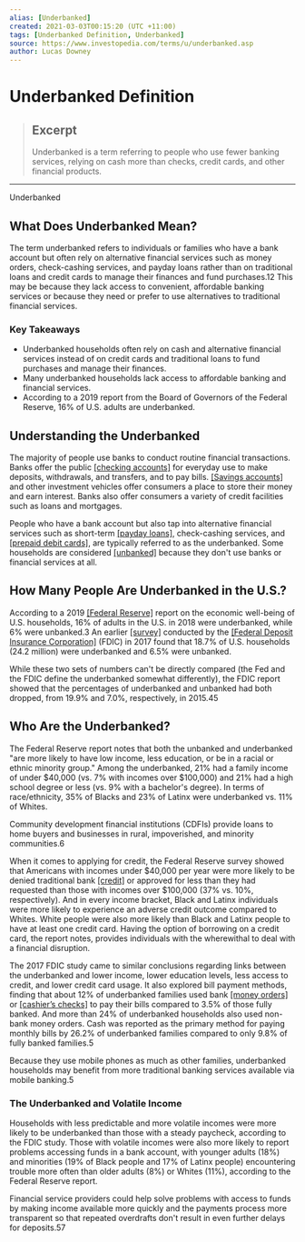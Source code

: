 ```yaml
---
alias: [Underbanked]
created: 2021-03-03T00:15:20 (UTC +11:00)
tags: [Underbanked Definition, Underbanked]
source: https://www.investopedia.com/terms/u/underbanked.asp
author: Lucas Downey
---
```


# Underbanked Definition

> ## Excerpt
> Underbanked is a term referring to people who use fewer banking services, relying on cash more than checks, credit cards, and other financial products.

---

Underbanked
## What Does Underbanked Mean?

The term underbanked refers to individuals or families who have a bank account but often rely on alternative financial services such as money orders, check-cashing services, and payday loans rather than on traditional loans and credit cards to manage their finances and fund purchases.12 This may be because they lack access to convenient, affordable banking services or because they need or prefer to use alternatives to traditional financial services.

### Key Takeaways

-   Underbanked households often rely on cash and alternative financial services instead of on credit cards and traditional loans to fund purchases and manage their finances.
-   Many underbanked households lack access to affordable banking and financial services.
-   According to a 2019 report from the Board of Governors of the Federal Reserve, 16% of U.S. adults are underbanked.

## Understanding the Underbanked

The majority of people use banks to conduct routine financial transactions. Banks offer the public [[checking accounts]](https://www.investopedia.com/terms/c/checkingaccount.asp) for everyday use to make deposits, withdrawals, and transfers, and to pay bills. [[Savings accounts]](https://www.investopedia.com/terms/s/savingsaccount.asp) and other investment vehicles offer consumers a place to store their money and earn interest. Banks also offer consumers a variety of credit facilities such as loans and mortgages.

People who have a bank account but also tap into alternative financial services such as short-term [[payday loans]](https://www.investopedia.com/terms/p/payday-loans.asp), check-cashing services, and [[prepaid debit cards]](https://www.investopedia.com/ask/answers/042315/how-do-prepaid-debit-cards-work.asp), are typically referred to as the underbanked. Some households are considered [[unbanked]](https://www.investopedia.com/terms/u/unbanked.asp) because they don't use banks or financial services at all.

## How Many People Are Underbanked in the U.S.?

According to a 2019 [[Federal Reserve]](https://www.investopedia.com/terms/f/frb.asp) report on the economic well-being of U.S. households, 16% of adults in the U.S. in 2018 were underbanked, while 6% were unbanked.3 An earlier [[survey]](https://economicinclusion.gov/) conducted by the [[Federal Deposit Insurance Corporation]](https://www.investopedia.com/terms/f/fdic.asp) (FDIC) in 2017 found that 18.7% of U.S. households (24.2 million) were underbanked and 6.5% were unbanked. 

While these two sets of numbers can't be directly compared (the Fed and the FDIC define the underbanked somewhat differently), the FDIC report showed that the percentages of underbanked and unbanked had both dropped, from 19.9% and 7.0%, respectively, in 2015.45

## Who Are the Underbanked?

The Federal Reserve report notes that both the unbanked and underbanked "are more likely to have low income, less education, or be in a racial or ethnic minority group." Among the underbanked, 21% had a family income of under $40,000 (vs. 7% with incomes over $100,000) and 21% had a high school degree or less (vs. 9% with a bachelor's degree). In terms of race/ethnicity, 35% of Blacks and 23% of Latinx were underbanked vs. 11% of Whites.

Community development financial institutions (CDFIs) provide loans to home buyers and businesses in rural, impoverished, and minority communities.6

When it comes to applying for credit, the Federal Reserve survey showed that Americans with incomes under $40,000 per year were more likely to be denied traditional bank [[credit]](https://www.investopedia.com/terms/c/credit.asp) or approved for less than they had requested than those with incomes over $100,000 (37% vs. 10%, respectively). And in every income bracket, Black and Latinx individuals were more likely to experience an adverse credit outcome compared to Whites. White people were also more likely than Black and Latinx people to have at least one credit card. Having the option of borrowing on a credit card, the report notes, provides individuals with the wherewithal to deal with a financial disruption.

The 2017 FDIC study came to similar conclusions regarding links between the underbanked and lower income, lower education levels, less access to credit, and lower credit card usage. It also explored bill payment methods, finding that about 12% of underbanked families used bank [[money orders]](https://www.investopedia.com/terms/m/money-order.asp) or [[cashier’s checks]](https://www.investopedia.com/terms/c/cashierscheck.asp) to pay their bills compared to 3.5% of those fully banked. And more than 24% of underbanked households also used non-bank money orders. Cash was reported as the primary method for paying monthly bills by 26.2% of underbanked families compared to only 9.8% of fully banked families.5

Because they use mobile phones as much as other families, underbanked households may benefit from more traditional banking services available via mobile banking.5

### The Underbanked and Volatile Income

Households with less predictable and more volatile incomes were more likely to be underbanked than those with a steady paycheck, according to the FDIC study. Those with volatile incomes were also more likely to report problems accessing funds in a bank account, with younger adults (18%) and minorities (19% of Black people and 17% of Latinx people) encountering trouble more often than older adults (8%) or Whites (11%), according to the Federal Reserve report.

Financial service providers could help solve problems with access to funds by making income available more quickly and the payments process more transparent so that repeated overdrafts don't result in even further delays for deposits.57
